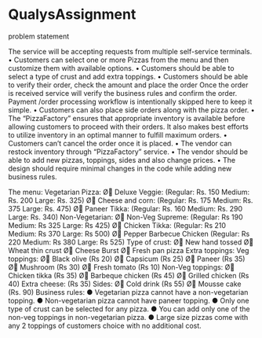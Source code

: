 # QualysAssignment
problem statement 

The service will be accepting requests from multiple self-­service terminals.
• Customers can select one or more Pizzas from the menu and then customize them with
available options.
• Customers should be able to select a type of crust and add extra toppings.
• Customers should be able to verify their order, check the amount and place the order Once
the order is received service will verify the business rules and confirm the order. Payment
/order processing workflow is intentionally skipped here to keep it simple.
• Customers can also place side orders along with the pizza order.
• The “PizzaFactory” ensures that appropriate inventory is available before allowing
customers to proceed with their orders. It also makes best efforts to utilize inventory in an
optimal manner to fulfill maximum orders.
• Customers can’t cancel the order once it is placed.
• The vendor can restock inventory through “PizzaFactory” service.
• The vendor should be able to add new pizzas, toppings, sides and also change prices.
• The design should require minimal changes in the code while adding new business rules.


The menu:
Vegetarian Pizza:
Ø Deluxe Veggie: (Regular: Rs. 150 Medium: Rs. 200 Large: Rs. 325)
Ø Cheese and corn: (Regular: Rs. 175 Medium: Rs. 375 Large: Rs. 475)
Ø Paneer Tikka: (Regular: Rs. 160 Medium: Rs. 290 Large: Rs. 340)
Non-­Vegetarian:
Ø Non-­Veg Supreme: (Regular: Rs 190 Medium: Rs 325 Large: Rs 425)
Ø Chicken Tikka: (Regular: Rs 210 Medium: Rs 370 Large: Rs 500)
Ø Pepper Barbecue Chicken (Regular: Rs 220 Medium: Rs 380 Large: Rs 525)
Type of crust:
Ø New hand tossed
Ø Wheat thin crust
Ø Cheese Burst
Ø Fresh pan pizza
Extra toppings:
Veg toppings:
Ø Black olive (Rs 20)
Ø Capsicum (Rs 25)
Ø Paneer (Rs 35)
Ø Mushroom (Rs 30)
Ø Fresh tomato (Rs 10)
Non-­Veg toppings:
Ø Chicken tikka (Rs 35)
Ø Barbeque chicken (Rs 45)
Ø Grilled chicken (Rs 40)
Extra cheese: (Rs 35)
Sides:
Ø Cold drink (Rs 55)
Ø Mousse cake (Rs. 90)
Business rules:
● Vegetarian pizza cannot have a non-­vegetarian topping.
● Non-­vegetarian pizza cannot have paneer topping.
● Only one type of crust can be selected for any pizza.
● You can add only one of the non-­veg toppings in non-­vegetarian pizza.
● Large size pizzas come with any 2 toppings of customers choice with no additional cost.
